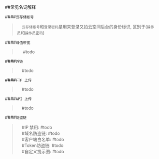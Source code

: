 ##常见名词解释


####```云存储帐号```    
>&nbsp;&nbsp;&nbsp;&nbsp;```云存储帐号```和```登录密码```是用来登录又拍云空间后台的身份标识, 区别于(```操作员```和```操作员密码```) 

####```峰值带宽```
>&nbsp;&nbsp;&nbsp;&nbsp; #todo

####```外链```
>&nbsp;&nbsp;&nbsp;&nbsp;#todo

####```FTP 上传```
>&nbsp;&nbsp;&nbsp;&nbsp;#todo

####```API 上传```
>&nbsp;&nbsp;&nbsp;&nbsp;#todo

####```防盗链```
>&nbsp;&nbsp;&nbsp;&nbsp;#IP 禁用: #todo  
>&nbsp;&nbsp;&nbsp;&nbsp;#域名防盗链: #todo  
>&nbsp;&nbsp;&nbsp;&nbsp;#客户端白名单: #todo  
>&nbsp;&nbsp;&nbsp;&nbsp;#Token防盗链: #todo  
>&nbsp;&nbsp;&nbsp;&nbsp;#自定义提示图: #todo  
